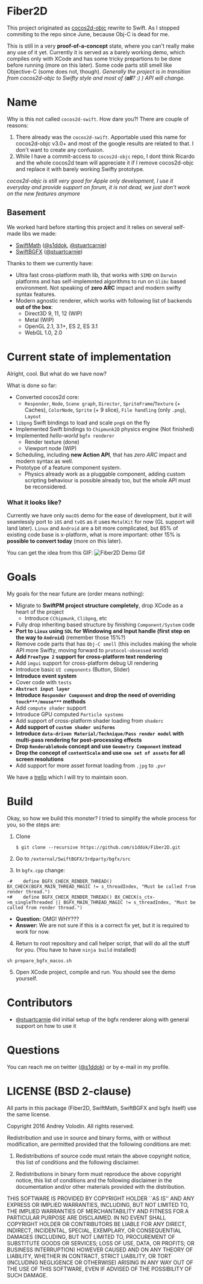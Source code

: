 # Fiber2D
This project originated as [cocos2d-objc](https://github.com/cocos2d/cocos2d-objc) rewrite to Swift. As I stopped commiting to the repo since June, because Obj-C is dead for me. 

This is still in a very **proof-of-a-concept** state, where you can't really make any use of it yet. Currently it is served as a barely working demo, which compiles only with XCode and has some tricky prepartions to be done before running (more on this later). Some code parts still smell like Objective-C (some does not, though). *Generally the project is in transition from cocos2d-objc to Swifty style and most of (**all**? :) ) API will change.*

# Name
Why is this not called `cocos2d-swift`. How dare you?!
There are couple of reasons:

1. There already was the `cocos2d-swift`. Apportable used this name for cocos2d-objc v3.0+ and most of the google results are related to that. I don't want to create any confusion.
2. While I have a commit-access to `cocos2d-objc` repo, I dont think Ricardo and the whole cocos2d team will appreciate it if I remove cocos2d-objc and replace it with barely working Swifty prototype. 

*cocos2d-objc is still very good for Apple only development, I use it everyday and provide support on forum, it is not dead, we just don't work on the new features anymore*

## Basement 
We worked hard before starting this project and it relies on several self-made libs we made:
* [SwiftMath](https://github.com/SwiftGFX/SwiftMath) ([@s1ddok](https://github.com/s1ddok), [@stuartcarnie](https://github.com/stuartcarnie))
* [SwiftBGFX](https://github.com/SwiftGFX/SwiftBGFX) ([@stuartcarnie](https://github.com/stuartcarnie))

Thanks to them we currently have:
* Ultra fast cross-platform math lib, that works with `SIMD` on `Darwin` platforms and has self-implemnted algorithms to run on `Glibc` based environment. Not speaking of **zero ARC** impact and modern swifty syntax features.
* Modern agnostic renderer, which works with following list of backends **out of the box**:
  * Direct3D 9, 11, 12 (WIP)
  * Metal (WIP)
  * OpenGL 2.1, 3.1+, ES 2, ES 3.1
  * WebGL 1.0, 2.0
 
# Current state of implementation
Alright, cool. But what do we have now?

What is done so far:
* Converted cocos2d core:
   * `Responder`, `Node`, `Scene graph`, `Director`, `SpriteFrame`/`Texture` (+ Caches), `ColorNode`, `Sprite` (+ 9 slice), `File handling` (only `.png`), `Layout`
*  `libpng` Swift bindings to load and scale `png`s on the fly
*  Implemented Swift bindings to `Chipmunk2D` physics engine (Not finished)
*  Implemented *hello-world* `bgfx renderer`
   * Render texture (done)
   * Viewport node (WIP)
* Scheduling, including **new Action API**, that has *zero ARC* impact and modern syntax as well.
* Prototype of a feature component system.
  * Physics already work as a pluggable component, adding custom scripting behaviour is possible already too, but the whole API must be reconsidered.

### What it looks like?
Currently we have only `macOS` demo for the ease of development, but it will seamlessly port to `iOS` and `tvOS` as it uses `MetalKit` for now (GL support will land later). `Linux` and `Android` are a bit more complicated, but 85% of existing code base is x-platform, what is more important: other 15% is **possible to convert today** (more on this later).

You can get the idea from this GIF: 
![Fiber2D Demo Gif](http://imgur.com/CP6d9kT.gif)


# Goals
My goals for the near future are (order means nothing):

* Migrate to **SwiftPM project structure completely**, drop XCode as a heart of the project
  * Introduce `CChipmunk`, `Clibpng`, etc
* Fully drop inheriting based structure by finishing `Component/System` code
* **Port to `Linux` using `SDL` for Windowing and Input handle (first step on the way to `Android`)** (remember those 15%?)
* Remove code parts that has `Obj-C smell` (this includes making the whole API more Swifty, moving forward to `protocol-obsessed` world)
* **Add `FreeType 2` support for cross-platform text rendering**
* Add `imgui` support for cross-platform debug UI rendering
* Introduce basic `UI components` (Button, Slider)
* **Introduce event system**
* Cover code with `tests`
* **`Abstract input layer`**
* **Introduce `Responder Component` and drop the need of overriding `touch***/mouse***` methods**
* Add `compute shader` support
* Introduce GPU computed `Particle systems`
* Add support of cross-platform shader loading from `shaderc` 
* **Add support of `custom shader uniforms`**
* **Introduce `data-driven Material/Technique/Pass render model` with multi-pass rendering for post-processing effects**
* **Drop `RenderableNode` concept and use `Geometry Component` instead**
* **Drop the concept of `contentScale` and use `one set of assets` for all screen resolutions**
* Add support for more asset format loading from `.jpg` to `.pvr`

We have a [trello](https://trello.com/b/eUe8CkrW/fiber2d) which I will try to maintain soon.

# Build
Okay, so how we build this monster? I tried to simplify the whole process for you, so the steps are:

1. Clone

   ```$ git clone --recursive https://github.com/s1ddok/Fiber2D.git```
2. Go to `/external/SwiftBGFX/3rdparty/bgfx/src`
3. In `bgfx.cpp` change:
  
```
-#    define BGFX_CHECK_RENDER_THREAD() BX_CHECK(BGFX_MAIN_THREAD_MAGIC != s_threadIndex, "Must be called from render thread.")
+#    define BGFX_CHECK_RENDER_THREAD() BX_CHECK(s_ctx->m_singleThreaded || BGFX_MAIN_THREAD_MAGIC != s_threadIndex, "Must be called from render thread.")
```

- **Question:** OMG! WHY??? 
- **Answer:** We are not sure if this is a correct fix yet, but it is required to work for now.

4. Return to root repository and call helper script, that will do all the stuff for you. (You have to have `ninja build` installed)

```
sh prepare_bgfx_macos.sh
```

5. Open XCode project, compile and run. You should see the demo yourself.

# Contributors 

* [@stuartcarnie](https://github.com/stuartcarnie) did initial setup of the bgfx renderer along with general support on how to use it

# Questions

You can reach me on twitter ([@s1ddok](https://twitter.com/s1ddok)) or by e-mail in my profile.

# LICENSE (BSD 2-clause)

All parts in this package (Fiber2D, SwiftMath, SwiftBGFX and bgfx itself) use the same license. 

Copyright 2016 Andrey Volodin. All rights reserved.

Redistribution and use in source and binary forms, with or without
modification, are permitted provided that the following conditions are met:

   1. Redistributions of source code must retain the above copyright notice,
      this list of conditions and the following disclaimer.

   2. Redistributions in binary form must reproduce the above copyright
      notice, this list of conditions and the following disclaimer in the
      documentation and/or other materials provided with the distribution.

THIS SOFTWARE IS PROVIDED BY COPYRIGHT HOLDER ``AS IS'' AND ANY EXPRESS OR
IMPLIED WARRANTIES, INCLUDING, BUT NOT LIMITED TO, THE IMPLIED WARRANTIES OF
MERCHANTABILITY AND FITNESS FOR A PARTICULAR PURPOSE ARE DISCLAIMED. IN NO
EVENT SHALL COPYRIGHT HOLDER OR CONTRIBUTORS BE LIABLE FOR ANY DIRECT,
INDIRECT, INCIDENTAL, SPECIAL, EXEMPLARY, OR CONSEQUENTIAL DAMAGES
(INCLUDING, BUT NOT LIMITED TO, PROCUREMENT OF SUBSTITUTE GOODS OR SERVICES;
LOSS OF USE, DATA, OR PROFITS; OR BUSINESS INTERRUPTION) HOWEVER CAUSED AND
ON ANY THEORY OF LIABILITY, WHETHER IN CONTRACT, STRICT LIABILITY, OR TORT
(INCLUDING NEGLIGENCE OR OTHERWISE) ARISING IN ANY WAY OUT OF THE USE OF
THIS SOFTWARE, EVEN IF ADVISED OF THE POSSIBILITY OF SUCH DAMAGE.
